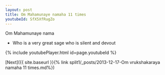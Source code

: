 ```yaml
---
layout: post
title: Om Mahamunaye namaha 11 times
youtubeId: SfX5XfRugZo
---
```

 
 
Om Mahamunaye nama 
 
 -  Who is a very great sage who is silent and devout 
 
  
 
  
 
 
 
 
 
 


{% include youtubePlayer.html id=page.youtubeId %}
 
[Next]({{ site.baseurl }}{% link  split1/_posts/2013-12-17-Om vrukshakaraya namaha 11 times.md%})
 
